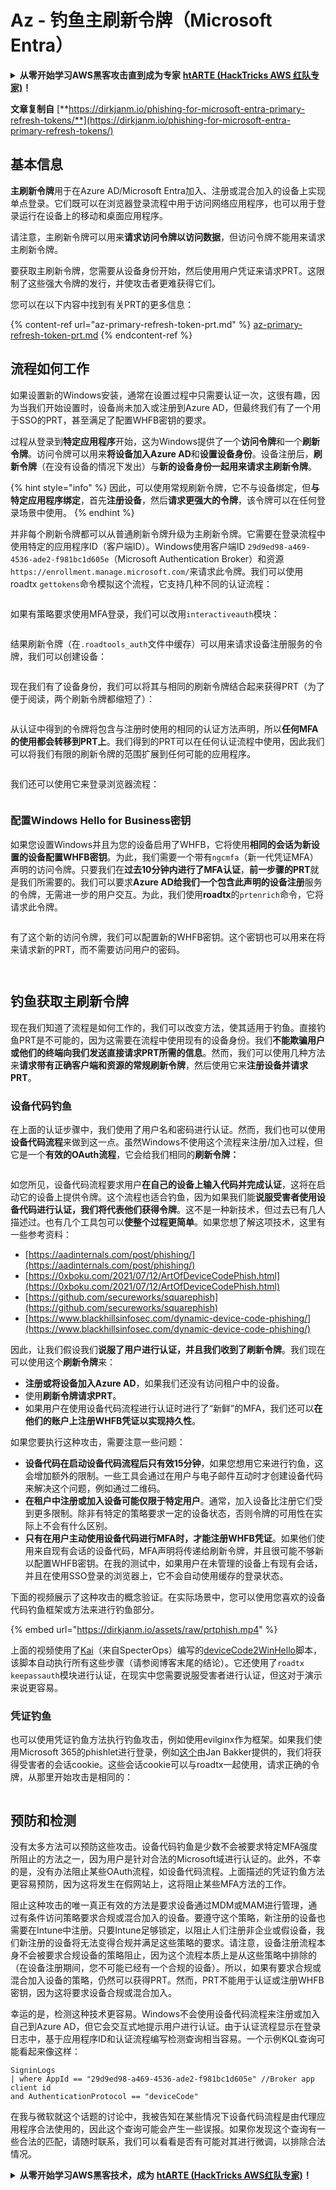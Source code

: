 # Az - 钓鱼主刷新令牌（Microsoft Entra）

<details>

<summary><strong>从零开始学习AWS黑客攻击直到成为专家</strong> <a href="https://training.hacktricks.xyz/courses/arte"><strong>htARTE (HackTricks AWS 红队专家)</strong></a><strong>！</strong></summary>

支持HackTricks的其他方式：

* 如果您想在 **HackTricks** 中看到您的**公司广告**或**下载HackTricks的PDF**，请查看[**订阅计划**](https://github.com/sponsors/carlospolop)！
* 获取[**官方PEASS & HackTricks商品**](https://peass.creator-spring.com)
* 发现[**PEASS家族**](https://opensea.io/collection/the-peass-family)，我们独家的[**NFTs系列**](https://opensea.io/collection/the-peass-family)
* **加入** 💬 [**Discord群组**](https://discord.gg/hRep4RUj7f) 或 [**telegram群组**](https://t.me/peass) 或在 **Twitter** 🐦 上**关注**我 [**@carlospolopm**](https://twitter.com/carlospolopm)**。**
* **通过向** [**HackTricks**](https://github.com/carlospolop/hacktricks) 和 [**HackTricks Cloud**](https://github.com/carlospolop/hacktricks-cloud) github仓库提交PR来分享您的黑客技巧。

</details>

**文章复制自** [**https://dirkjanm.io/phishing-for-microsoft-entra-primary-refresh-tokens/**](https://dirkjanm.io/phishing-for-microsoft-entra-primary-refresh-tokens/)

## 基本信息

**主刷新令牌**用于在Azure AD/Microsoft Entra加入、注册或混合加入的设备上实现单点登录。它们既可以在浏览器登录流程中用于访问网络应用程序，也可以用于登录运行在设备上的移动和桌面应用程序。

请注意，主刷新令牌可以用来**请求访问令牌以访问数据**，但访问令牌不能用来请求主刷新令牌。

要获取主刷新令牌，您需要从设备身份开始，然后使用用户凭证来请求PRT。这限制了这些强大令牌的发行，并使攻击者更难获得它们。

您可以在以下内容中找到有关PRT的更多信息：

{% content-ref url="az-primary-refresh-token-prt.md" %}
[az-primary-refresh-token-prt.md](az-primary-refresh-token-prt.md)
{% endcontent-ref %}

## 流程如何工作

如果设置新的Windows安装，通常在设置过程中只需要认证一次，这很有趣，因为当我们开始设置时，设备尚未加入或注册到Azure AD，但最终我们有了一个用于SSO的PRT，甚至满足了配置WHFB密钥的要求。

过程从登录到**特定应用程序**开始，这为Windows提供了一个**访问令牌**和一个**刷新令牌**。访问令牌可以用来**将设备加入Azure AD**和**设置设备身份**。设备注册后，**刷新令牌**（在没有设备的情况下发出）与**新的设备身份一起用来请求主刷新令牌**。

{% hint style="info" %}
因此，可以使用常规刷新令牌，它不与设备绑定，但**与特定应用程序绑定**，首先**注册设备**，然后**请求更强大的令牌**，该令牌可以在任何登录场景中使用。
{% endhint %}

并非每个刷新令牌都可以从普通刷新令牌升级为主刷新令牌。它需要在登录流程中使用特定的应用程序ID（客户端ID）。Windows使用客户端ID `29d9ed98-a469-4536-ade2-f981bc1d605e`（Microsoft Authentication Broker）和资源`https://enrollment.manage.microsoft.com/`来请求此令牌。我们可以使用roadtx `gettokens`命令模拟这个流程，它支持几种不同的认证流程：

<figure><img src="../../../.gitbook/assets/image (5) (1).png" alt=""><figcaption></figcaption></figure>

如果有策略要求使用MFA登录，我们可以改用`interactiveauth`模块：

<figure><img src="../../../.gitbook/assets/image (1) (1) (1) (1) (1) (1) (1) (1) (1) (1) (1) (1).png" alt=""><figcaption></figcaption></figure>

结果刷新令牌（在`.roadtools_auth`文件中缓存）可以用来请求设备注册服务的令牌，我们可以创建设备：

<figure><img src="../../../.gitbook/assets/image (2) (1) (1) (1) (1) (1) (1) (1) (1).png" alt=""><figcaption></figcaption></figure>

现在我们有了设备身份，我们可以将其与相同的刷新令牌结合起来获得PRT（为了便于阅读，两个刷新令牌都缩短了）：

<figure><img src="../../../.gitbook/assets/image (3) (1) (1) (1) (1) (1) (1) (1).png" alt=""><figcaption></figcaption></figure>

从认证中得到的令牌将包含与注册时使用的相同的认证方法声明，所以**任何MFA的使用都会转移到PRT上**。我们得到的PRT可以在任何认证流程中使用，因此我们可以将我们有限的刷新令牌的范围扩展到任何可能的应用程序。

<figure><img src="../../../.gitbook/assets/image (4) (1) (1) (1) (1) (1).png" alt=""><figcaption></figcaption></figure>

我们还可以使用它来登录浏览器流程：

<figure><img src="../../../.gitbook/assets/image (5) (1) (1).png" alt=""><figcaption></figcaption></figure>

### 配置Windows Hello for Business密钥 <a href="#provisioning-windows-hello-for-business-keys" id="provisioning-windows-hello-for-business-keys"></a>

如果您设置Windows并且为您的设备启用了WHFB，它将使用**相同的会话为新设置的设备配置WHFB密钥**。为此，我们需要一个带有`ngcmfa`（新一代凭证MFA）声明的访问令牌。只要我们在**过去10分钟内进行了MFA认证**，**前一步骤的PRT**就是我们所需要的。我们可以要求**Azure AD给我们一个包含此声明的设备注册**服务的令牌，无需进一步的用户交互。为此，我们使用**roadtx**的`prtenrich`命令，它将请求此令牌。

<figure><img src="../../../.gitbook/assets/image (6) (1).png" alt=""><figcaption></figcaption></figure>

有了这个新的访问令牌，我们可以配置新的WHFB密钥。这个密钥也可以用来在将来请求新的PRT，而不需要访问用户的密码。

<figure><img src="../../../.gitbook/assets/image (7) (1).png" alt=""><figcaption></figcaption></figure>

<figure><img src="../../../.gitbook/assets/image (8) (1).png" alt=""><figcaption></figcaption></figure>

## 钓鱼获取主刷新令牌 <a href="#phishing-for-primary-refresh-tokens" id="phishing-for-primary-refresh-tokens"></a>

现在我们知道了流程是如何工作的，我们可以改变方法，使其适用于钓鱼。直接钓鱼PRT是不可能的，因为这需要在流程中使用现有的设备身份。我们**不能欺骗用户或他们的终端向我们发送直接请求PRT所需的信息**。然而，我们可以使用几种方法来**请求带有正确客户端和资源的常规刷新令牌**，然后使用它来**注册设备并请求PRT**。

### 设备代码钓鱼 <a href="#device-code-phishing" id="device-code-phishing"></a>

在上面的认证步骤中，我们使用了用户名和密码进行认证。然而，我们也可以使用**设备代码流程**来做到这一点。虽然Windows不使用这个流程来注册/加入过程，但它是一个**有效的OAuth流程**，它会给我们相同的**刷新令牌：**

<figure><img src="../../../.gitbook/assets/image (9) (1).png" alt=""><figcaption></figcaption></figure>

如您所见，设备代码流程要求用户**在自己的设备上输入代码并完成认证**，这将在启动它的设备上提供令牌。这个流程也适合钓鱼，因为如果我们能**说服受害者使用设备代码进行认证，我们将代表他们获得令牌**。这不是一种新技术，但过去已有几人描述过。也有几个工具包可以**使整个过程更简单**。如果您想了解这项技术，这里有一些参考资料：

* [https://aadinternals.com/post/phishing/](https://aadinternals.com/post/phishing/)
* [https://0xboku.com/2021/07/12/ArtOfDeviceCodePhish.html](https://0xboku.com/2021/07/12/ArtOfDeviceCodePhish.html)
* [https://github.com/secureworks/squarephish](https://github.com/secureworks/squarephish)
* [https://www.blackhillsinfosec.com/dynamic-device-code-phishing/](https://www.blackhillsinfosec.com/dynamic-device-code-phishing/)

因此，让我们假设我们**说服了用户进行认证，并且我们收到了刷新令牌**。我们现在可以使用这个**刷新令牌**来：

* **注册或将设备加入Azure AD**，如果我们还没有访问租户中的设备。
* 使用**刷新令牌请求PRT**。
* 如果用户在使用设备代码流程进行认证时进行了“新鲜”的MFA，我们还可以**在他们的账户上注册WHFB凭证以实现持久性**。

如果您要执行这种攻击，需要注意一些问题：

* **设备代码在启动设备代码流程后只有效15分钟**，如果您想用它来进行钓鱼，这会增加额外的限制。一些工具会通过在用户与电子邮件互动时才创建设备代码来解决这个问题，例如通过二维码。
* **在租户中注册或加入设备可能仅限于特定用户**。通常，加入设备比注册它们受到更多限制。除非有特定的策略要求一定的设备状态，否则令牌的可用性在实际上不会有什么区别。
* **只有在用户主动使用设备代码进行MFA时，才能注册WHFB凭证**。如果他们使用来自现有会话的设备代码，MFA声明将传递给刷新令牌，并且很可能不够新以配置WHFB密钥。在我的测试中，如果用户在未管理的设备上有现有会话，并且在使用SSO登录的浏览器上，它不会自动使用缓存的登录状态。

下面的视频展示了这种攻击的概念验证。在实际场景中，您可以使用您喜欢的设备代码钓鱼框架或方法来进行钓鱼部分。

{% embed url="https://dirkjanm.io/assets/raw/prtphish.mp4" %}

上面的视频使用了[Kai](https://twitter.com/mhskai2017)（来自SpecterOps）编写的[deviceCode2WinHello](https://github.com/kiwids0220/deviceCode2WinHello)脚本，该脚本自动执行所有这些步骤（请参阅博客末尾的结论）。它还使用了`roadtx keepassauth`模块进行认证，在现实中您需要说服受害者进行认证，但这对于演示来说更容易。

### 凭证钓鱼 <a href="#credential-phishing" id="credential-phishing"></a>

也可以使用凭证钓鱼方法执行钓鱼攻击，例如使用evilginx作为框架。如果我们使用Microsoft 365的phishlet进行登录，例如[这个](https://github.com/BakkerJan/evilginx3/blob/main/microsoft365.yaml)由Jan Bakker提供的，我们将获得受害者的会话cookie。这些会话cookie可以与roadtx一起使用，请求正确的令牌，从那里开始攻击是相同的：

<figure><img src="../../../.gitbook/assets/image (10) (1).png" alt=""><figcaption></figcaption></figure>

## 预防和检测 <a href="#prevention-and-detection" id="prevention-and-detection"></a>

没有太多方法可以预防这些攻击。设备代码钓鱼是少数不会被要求特定MFA强度所阻止的方法之一，因为用户是针对合法的Microsoft域进行认证的。此外，不幸的是，没有办法阻止某些OAuth流程，如设备代码流程。上面描述的凭证钓鱼方法更容易预防，因为这将发生在假网站上，这将阻止某些MFA方法的工作。

阻止这种攻击的唯一真正有效的方法是要求设备通过MDM或MAM进行管理，通过有条件访问策略要求合规或混合加入的设备。要遵守这个策略，新注册的设备也需要在Intune中注册。只要Intune足够锁定，以阻止人们注册非企业或假设备，我们新注册的设备将无法变得合规并满足这些策略的要求。请注意，设备注册流程本身不会被要求合规设备的策略阻止，因为这个流程本质上是从这些策略中排除的（在设备注册期间，您不可能已经有一个合规的设备）。所以，如果有要求合规或混合加入设备的策略，仍然可以获得PRT。然而，PRT不能用于认证或注册WHFB密钥，因为这将要求设备合规或混合加入。

幸运的是，检测这种技术更容易。Windows不会使用设备代码流程来注册或加入自己到Azure AD，但它会交互式地提示用户进行认证。由于认证流程显示在登录日志中，基于应用程序ID和认证流程编写检测查询相当容易。一个示例KQL查询可能看起来像这样：
```
SigninLogs
| where AppId == "29d9ed98-a469-4536-ade2-f981bc1d605e" //Broker app client id
and AuthenticationProtocol == "deviceCode"
```
在我与微软就这个话题的讨论中，我被告知在某些情况下设备代码流程是由代理应用程序合法使用的，因此这个查询可能会产生一些误报。如果你发现这个查询有一些合法的匹配，请随时联系，我们可以看看是否有可能对其进行微调，以排除合法情况。

<details>

<summary><strong>从零开始学习AWS黑客技术，成为</strong> <a href="https://training.hacktricks.xyz/courses/arte"><strong>htARTE (HackTricks AWS红队专家)</strong></a><strong>！</strong></summary>

支持HackTricks的其他方式：

* 如果你想在**HackTricks中看到你的公司广告**或**下载HackTricks的PDF**，请查看[**订阅计划**](https://github.com/sponsors/carlospolop)！
* 获取[**官方PEASS & HackTricks商品**](https://peass.creator-spring.com)
* 发现[**PEASS家族**](https://opensea.io/collection/the-peass-family)，我们独家的[**NFTs系列**](https://opensea.io/collection/the-peass-family)
* **加入** 💬 [**Discord群组**](https://discord.gg/hRep4RUj7f) 或 [**telegram群组**](https://t.me/peass) 或在 **Twitter** 🐦 上**关注**我 [**@carlospolopm**](https://twitter.com/carlospolopm)**。**
* **通过向** [**HackTricks**](https://github.com/carlospolop/hacktricks) 和 [**HackTricks Cloud**](https://github.com/carlospolop/hacktricks-cloud) github仓库提交PR来分享你的黑客技巧。

</details>
